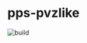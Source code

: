 # pps-pvzlike

![build]("https://img.shields.io/github/workflow/status/PaoloPenazzi/pps-pvzlike/CI")
